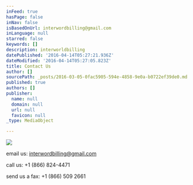 ```yaml
---
inFeed: true
hasPage: false
inNav: false
isBasedOnUrl: interwordbilling@gmail.com
inLanguage: null
starred: false
keywords: []
description: interworldbilling
datePublished: '2016-04-14T05:27:21.936Z'
dateModified: '2016-04-14T05:27:05.823Z'
title: Contact Us
author: []
sourcePath: _posts/2016-03-05-0fac5905-594e-4858-9e0a-b0722ef39de0.md
published: true
authors: []
publisher:
  name: null
  domain: null
  url: null
  favicon: null
_type: MediaObject

---
```

![](https://s3-us-west-2.amazonaws.com/the-grid-img/p/9f6dd4c65c04603cbcdef0706179d7007a5ae167.jpg)

email us: interwordbilling@gmail.com

call us: +1 (866) 824-4471

send us a fax: +1 (866) 509 2661